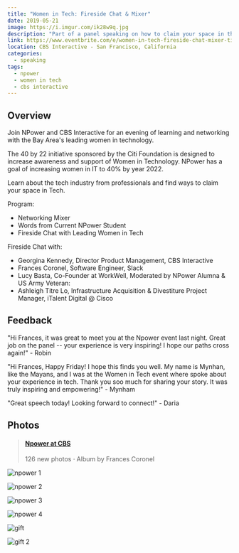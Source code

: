 ```yaml
---
title: "Women in Tech: Fireside Chat & Mixer"
date: 2019-05-21
image: https://i.imgur.com/ik28w9q.jpg
description: "Part of a panel speaking on how to claim your space in the tech industry and being a woman in tech."
link: https://www.eventbrite.com/e/women-in-tech-fireside-chat-mixer-tickets-60148557956#
location: CBS Interactive - San Francisco, California
categories:
  - speaking
tags:
  - npower
  - women in tech
  - cbs interactive
---
```


## Overview

Join NPower and CBS Interactive for an evening of learning and networking with the Bay Area's leading women in technology.

The 40 by 22 initiative sponsored by the Citi Foundation is designed to increase awareness and support of Women in Technology. NPower has a goal of increasing women in IT to 40% by year 2022.

Learn about the tech industry from professionals and find ways to claim your space in Tech.

Program:

- Networking Mixer
- Words from Current NPower Student
- Fireside Chat with Leading Women in Tech

Fireside Chat with:

- Georgina Kennedy, Director Product Management, CBS Interactive
- Frances Coronel, Software Engineer, Slack
- Lucy Basta, Co-Founder at WorkWell, Moderated by NPower Alumna & US Army Veteran:
- Ashleigh Titre Lo, Infrastructure Acquisition & Divestiture Project Manager, iTalent Digital @ Cisco

## Feedback

"Hi Frances, it was great to meet you at the Npower event last night. Great job on the panel -- your experience is very inspiring! I hope our paths cross again!" - Robin

"Hi Frances, Happy Friday! I hope this finds you well. My name is Mynhan, like the Mayans, and I was at the Women in Tech event where spoke about your experience in tech. Thank you soo much for sharing your story. It was truly inspiring and empowering!" - Mynham

"Great speech today! Looking forward to connect!" - Daria

## Photos

<blockquote class="embedly-card"><h4><a href="https://photos.app.goo.gl/mAQn2hxqP3EbtijcA">Npower at CBS</a></h4><p>126 new photos · Album by Frances Coronel</p></blockquote>
<script async src="//cdn.embedly.com/widgets/platform.js" charset="UTF-8"></script>

![npower 1](https://i.imgur.com/I5Txchv.jpg)

![npower 2](https://i.imgur.com/SK1HEID.jpg)

![npower 3](https://i.imgur.com/spsSakS.jpg)

![npower 4](https://i.imgur.com/ik28w9q.jpg)

![gift](https://i.imgur.com/WvBcwmU.jpg)

![gift 2](https://i.imgur.com/nZLOlW7.jpg)

